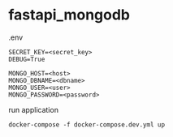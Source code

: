 # fastapi_mongodb

.env

```
SECRET_KEY=<secret_key>
DEBUG=True

MONGO_HOST=<host>
MONGO_DBNAME=<dbname>
MONGO_USER=<user>
MONGO_PASSWORD=<password>
```


run application

```
docker-compose -f docker-compose.dev.yml up
```

